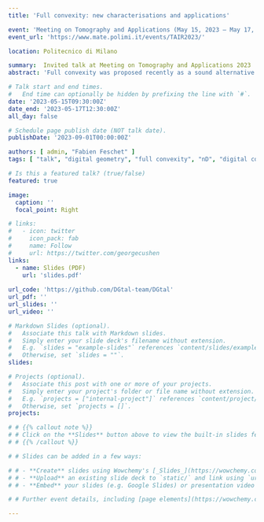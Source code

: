 ```yaml
---
title: 'Full convexity: new characterisations and applications'

event: 'Meeting on Tomography and Applications (May 15, 2023 – May 17, 2023)'
event_url: 'https://www.mate.polimi.it/events/TAIR2023/'

location: Politecnico di Milano

summary:  Invited talk at Meeting on Tomography and Applications 2023
abstract: 'Full convexity was proposed recently as a sound alternative to classical digital convexity. Indeed, it guarantees in arbitrary dimension d the connectedness (and even the simple connectedness) of fully convex sets, while keeping a rich geometry. For instance digital planes and half-spaces are fully convex. We present here several new results and several open problems related to full convexity. One drawback of full convexity is that it require 2^d convex hull computations and lattice point enumerations. We show here that one convex hull computation and enumeration is enough to check full convexity. We then present two new possible characterisations of full convexity. We then focus on the computation of fully convex objects from digital objects and present two alternatives to the already presented fully convex enveloppe. If time permits it, we will conclude with an application of full convexity to polyhedrization of digital sets.'

# Talk start and end times.
#   End time can optionally be hidden by prefixing the line with `#`.
date: '2023-05-15T09:30:00Z'
date_end: '2023-05-17T12:30:00Z'
all_day: false

# Schedule page publish date (NOT talk date).
publishDate: '2023-09-01T00:00:00Z'

authors: [ admin, "Fabien Feschet" ]
tags: [ "talk", "digital geometry", "full convexity", "nD", "digital convexity", "polyhedralization" ]

# Is this a featured talk? (true/false)
featured: true

image:
  caption: ''
  focal_point: Right

# links:
#   - icon: twitter
#     icon_pack: fab
#     name: Follow
#     url: https://twitter.com/georgecushen
links:
  - name: Slides (PDF)
    url: 'slides.pdf'
    
url_code: 'https://github.com/DGtal-team/DGtal'
url_pdf: ''
url_slides: ''
url_video: ''

# Markdown Slides (optional).
#   Associate this talk with Markdown slides.
#   Simply enter your slide deck's filename without extension.
#   E.g. `slides = "example-slides"` references `content/slides/example-slides.md`.
#   Otherwise, set `slides = ""`.
slides: 

# Projects (optional).
#   Associate this post with one or more of your projects.
#   Simply enter your project's folder or file name without extension.
#   E.g. `projects = ["internal-project"]` references `content/project/deep-learning/index.md`.
#   Otherwise, set `projects = []`.
projects:

# # {{% callout note %}}
# # Click on the **Slides** button above to view the built-in slides feature.
# # {{% /callout %}}

# # Slides can be added in a few ways:

# # - **Create** slides using Wowchemy's [_Slides_](https://wowchemy.com/docs/managing-content/#create-slides) feature and link using `slides` parameter in the front matter of the talk file
# # - **Upload** an existing slide deck to `static/` and link using `url_slides` parameter in the front matter of the talk file
# # - **Embed** your slides (e.g. Google Slides) or presentation video on this page using [shortcodes](https://wowchemy.com/docs/writing-markdown-latex/).

# # Further event details, including [page elements](https://wowchemy.com/docs/writing-markdown-latex/) such as image galleries, can be added to the body of this page.

---
```



